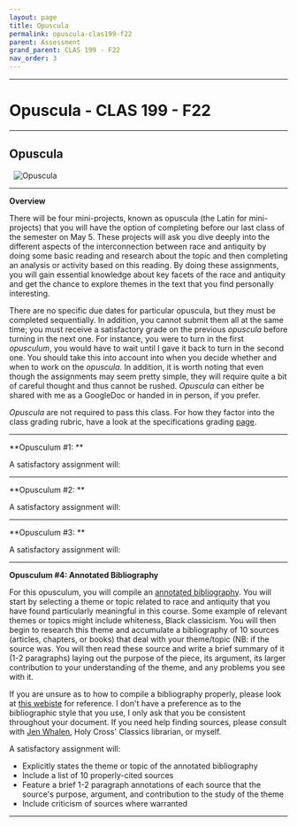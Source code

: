 ```yaml
---
layout: page
title: Opuscula
permalink: opuscula-clas199-f22
parent: Assessment
grand_parent: CLAS 199 - F22
nav_order: 3
---
```

***

# Opuscula - CLAS 199 - F22

***

## Opuscula
&nbsp;
![Opuscula](https://i2.wp.com/www.raptisrarebooks.com/images/74903/opuscula-mathematica-philosophica-et-philologica-isaac-newton-first-edition.jpg?fit=600%2C480&ssl=1)

***

**Overview**

There will be four mini-projects, known as opuscula (the Latin for mini-projects) that you will have the option of completing before our last class of the semester on May 5. These projects will ask you dive deeply into the different aspects of the interconnection between race and antiquity by doing some basic reading and research about the topic and then completing an analysis or activity based on this reading. By doing these assignments, you will gain essential knowledge about key facets of the race and antiquity and get the chance to explore themes in the text that you find personally interesting.

There are no specific due dates for particular opuscula, but they must be completed sequentially. In addition, you cannot submit them all at the same time; you must receive a satisfactory grade on the previous *opuscula* before turning in the next one. For instance, you were to turn in the first *opusculum*, you would have to wait until I gave it back to turn in the second one. You should take this into account into when you decide whether and when to work on the *opuscula*. In addition, it is worth noting that even though the assignments may seem pretty simple, they will require quite a bit of careful thought and thus cannot be rushed. *Opuscula* can either be shared with me as a GoogleDoc or handed in in person, if you prefer.

*Opuscula* are not required to pass this class. For how they factor into the class grading rubric, have a look at the specifications grading [page](https://dominicmachado.github.io/specification-grading-clas199-f22).

***

**Opusculum #1: **

A satisfactory assignment will:

***

**Opusculum #2: **

A satisfactory assignment will:

***

**Opusculum #3: ** 

A satisfactory assignment will:


***

**Opusculum #4: Annotated Bibliography**

For this opusculum, you will compile an [annotated bibliography](https://libguides.csun.edu/research-strategies/annotated-bibliography#:~:text=An%20annotated%20bibliography%20is%20a,short%20paragraph%20about%20each%20source.&text=Each%20source%20in%20the%20annotated,format%20to%20make%20that%20easier). You will start by selecting a theme or topic related to race and antiquity that you have found particularly meaningful in this course. Some example of relevant themes or topics might include whiteness, Black classicism. You will then begin to research this theme and accumulate a bibliography of 10 sources (articles, chapters, or books) that deal with your theme/topic (NB: if the source was. You will then read these source and write a brief summary of it (1-2 paragraphs) laying out the purpose of the piece, its argument, its larger contribution to your understanding of the theme, and any problems you see with it.

If you are unsure as to how to compile a bibliography properly, please look at [this webiste](https://libguides.holycross.edu/citationhelp) for reference. I don't have a preference as to the bibliographic style that you use, I only ask that you be consistent throughout your document. If you need help finding sources, please consult with [Jen Whalen](https://libguides.holycross.edu/prf.php?account_id=5347), Holy Cross' Classics librarian, or myself.

A satisfactory assignment will:
-	Explicitly states the theme or topic of the annotated bibliography
-	Include a list of 10 properly-cited sources
- Feature a brief 1-2 paragraph annotations of each source that the source's purpose, argument, and contribution to the study of the theme
- Include criticism of sources where warranted

***
